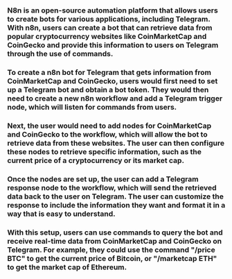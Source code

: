 ### N8n is an open-source automation platform that allows users to create bots for various applications, including Telegram. With n8n, users can create a bot that can retrieve data from popular cryptocurrency websites like CoinMarketCap and CoinGecko and provide this information to users on Telegram through the use of commands.

### To create a n8n bot for Telegram that gets information from CoinMarketCap and CoinGecko, users would first need to set up a Telegram bot and obtain a bot token. They would then need to create a new n8n workflow and add a Telegram trigger node, which will listen for commands from users.

### Next, the user would need to add nodes for CoinMarketCap and CoinGecko to the workflow, which will allow the bot to retrieve data from these websites. The user can then configure these nodes to retrieve specific information, such as the current price of a cryptocurrency or its market cap.

### Once the nodes are set up, the user can add a Telegram response node to the workflow, which will send the retrieved data back to the user on Telegram. The user can customize the response to include the information they want and format it in a way that is easy to understand.

### With this setup, users can use commands to query the bot and receive real-time data from CoinMarketCap and CoinGecko on Telegram. For example, they could use the command "/price BTC" to get the current price of Bitcoin, or "/marketcap ETH" to get the market cap of Ethereum.